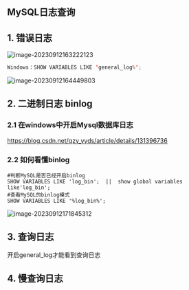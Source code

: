 ## MySQL日志查询

## 1.  错误日志

![image-20230912163222123](C:\Users\Tmac1\AppData\Roaming\Typora\typora-user-images\image-20230912163222123.png)

```java
Windows：SHOW VARIABLES LIKE 'general_log%';
```

![image-20230912164449803](C:\Users\Tmac1\AppData\Roaming\Typora\typora-user-images\image-20230912164449803.png)



## 2.  二进制日志 binlog

### 2.1 在windows中开启Mysql数据库日志

https://blog.csdn.net/qzy_yyds/article/details/131396736 

### 2.2 如何看懂binlog

```
#判断MySQL是否已经开启binlog 
SHOW VARIABLES LIKE 'log_bin';  ||	show global variables like'log_bin';
#查看MySQL的binlog模式
SHOW VARIABLES LIKE '%log_bin%';
```

![image-20230912171845312](C:\Users\Tmac1\AppData\Roaming\Typora\typora-user-images\image-20230912171845312.png)



## 3. 查询日志

开启general_log才能看到查询日志

## 4. 慢查询日志


